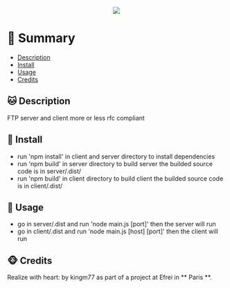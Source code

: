 <p with=200 align="center">
  <img src="https://cdn-icons.flaticon.com/png/512/1183/premium/1183701.png?token=exp=1639330988~hmac=ec4475869df0e10993ff66de53b7c8fa" />
</p>


# <a name='TOC'>🐼 Summary</a>

* [Description](#Description)
* [Install](#Install)
* [Usage](#Usage)
* [Credits](#credits)

## <a name='Description'>🐱 Description</a>
FTP server and client more or less rfc compliant

## <a name='Install'>🐨 Install</a>
* run 'npm install' in client and server directory to install dependencies
* run 'npm build' in server directory to build server the builded source code is in server/.dist/
* run 'npm build' in client directory to build client the builded source code is in  client/.dist/

## <a name='Usage'>🦄 Usage</a>
* go in server/.dist and run 'node main.js [port]' then the server will run
* go in client/.dist and run 'node main.js [host] [port]' then the client will run
  
## <a name='credits'>🐵 Credits</a>
Realize with heart: by kingm77 as part of a project at Efrei in ** Paris **.







